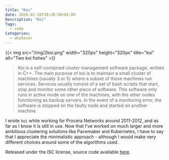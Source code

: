 ```yaml
---
title: "Koi"
date: 2020-01-10T19:28:50+01:00
Description: "Koi"
Tags:
  - code
Categories:
  - whatever
---
```


{{< img src="/img/2koi.png" width="320px" height="320px" title="koi" alt="Two koi fishes" >}}


> Koi is a self-contained cluster management software package, written in C++. The main purpose of koi is to maintain a small cluster of machines (usually 3 or 5) where a subset of those machines run services. Services usually consist of a set of bash scripts that start, stop and monitor some other piece of software. This software only runs in active mode on one of the machines, with the other nodes functioning as backup servers. In the event of a monitoring error, the software is stopped on the faulty node and started on another machine.

I wrote `koi` while working for Procera Networks around 2011-2012, and as far as
  I know it is still in use. Now that I've worked on much larger and more
    ambitious clustering solutions like Pacemaker and Kubernetes, I have to say
    that I appreciate the minimalistic approach - although I would make very
    different choices around some of the algorithms used.

Released under the ISC license, source code available
[here](https://github.com/krig/koi).
